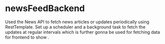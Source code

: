 # newsFeedBackend

 Used the News API to fetch news articles or updates periodically using RestTemplate.
 Set up a scheduler and a background task to fetch the updates at regular intervals which is further gonna be used for fetching data for frontend to show .
